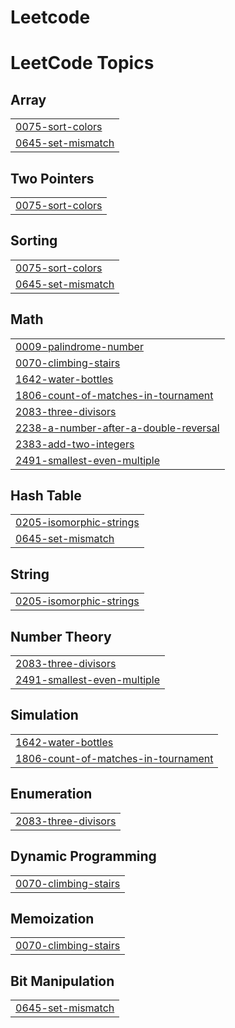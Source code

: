 # Leetcode
<!---LeetCode Topics Start-->
# LeetCode Topics
## Array
|  |
| ------- |
| [0075-sort-colors](https://github.com/ShaikHusnaThahera/Leetcode/tree/master/0075-sort-colors) |
| [0645-set-mismatch](https://github.com/ShaikHusnaThahera/Leetcode/tree/master/0645-set-mismatch) |
## Two Pointers
|  |
| ------- |
| [0075-sort-colors](https://github.com/ShaikHusnaThahera/Leetcode/tree/master/0075-sort-colors) |
## Sorting
|  |
| ------- |
| [0075-sort-colors](https://github.com/ShaikHusnaThahera/Leetcode/tree/master/0075-sort-colors) |
| [0645-set-mismatch](https://github.com/ShaikHusnaThahera/Leetcode/tree/master/0645-set-mismatch) |
## Math
|  |
| ------- |
| [0009-palindrome-number](https://github.com/ShaikHusnaThahera/Leetcode/tree/master/0009-palindrome-number) |
| [0070-climbing-stairs](https://github.com/ShaikHusnaThahera/Leetcode/tree/master/0070-climbing-stairs) |
| [1642-water-bottles](https://github.com/ShaikHusnaThahera/Leetcode/tree/master/1642-water-bottles) |
| [1806-count-of-matches-in-tournament](https://github.com/ShaikHusnaThahera/Leetcode/tree/master/1806-count-of-matches-in-tournament) |
| [2083-three-divisors](https://github.com/ShaikHusnaThahera/Leetcode/tree/master/2083-three-divisors) |
| [2238-a-number-after-a-double-reversal](https://github.com/ShaikHusnaThahera/Leetcode/tree/master/2238-a-number-after-a-double-reversal) |
| [2383-add-two-integers](https://github.com/ShaikHusnaThahera/Leetcode/tree/master/2383-add-two-integers) |
| [2491-smallest-even-multiple](https://github.com/ShaikHusnaThahera/Leetcode/tree/master/2491-smallest-even-multiple) |
## Hash Table
|  |
| ------- |
| [0205-isomorphic-strings](https://github.com/ShaikHusnaThahera/Leetcode/tree/master/0205-isomorphic-strings) |
| [0645-set-mismatch](https://github.com/ShaikHusnaThahera/Leetcode/tree/master/0645-set-mismatch) |
## String
|  |
| ------- |
| [0205-isomorphic-strings](https://github.com/ShaikHusnaThahera/Leetcode/tree/master/0205-isomorphic-strings) |
## Number Theory
|  |
| ------- |
| [2083-three-divisors](https://github.com/ShaikHusnaThahera/Leetcode/tree/master/2083-three-divisors) |
| [2491-smallest-even-multiple](https://github.com/ShaikHusnaThahera/Leetcode/tree/master/2491-smallest-even-multiple) |
## Simulation
|  |
| ------- |
| [1642-water-bottles](https://github.com/ShaikHusnaThahera/Leetcode/tree/master/1642-water-bottles) |
| [1806-count-of-matches-in-tournament](https://github.com/ShaikHusnaThahera/Leetcode/tree/master/1806-count-of-matches-in-tournament) |
## Enumeration
|  |
| ------- |
| [2083-three-divisors](https://github.com/ShaikHusnaThahera/Leetcode/tree/master/2083-three-divisors) |
## Dynamic Programming
|  |
| ------- |
| [0070-climbing-stairs](https://github.com/ShaikHusnaThahera/Leetcode/tree/master/0070-climbing-stairs) |
## Memoization
|  |
| ------- |
| [0070-climbing-stairs](https://github.com/ShaikHusnaThahera/Leetcode/tree/master/0070-climbing-stairs) |
## Bit Manipulation
|  |
| ------- |
| [0645-set-mismatch](https://github.com/ShaikHusnaThahera/Leetcode/tree/master/0645-set-mismatch) |
<!---LeetCode Topics End-->